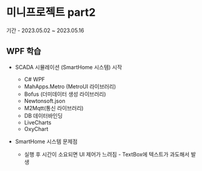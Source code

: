 # 미니프로젝트 part2
기간 - 2023.05.02 ~ 2023.05.16

## WPF 학습
- SCADA 시뮬레이션 (SmartHome 시스템) 시작
	- C# WPF
	- MahApps.Metro (MetroUI 라이브러리)
	- Bofus (더미데이터 생성 라이브러리)
	- Newtonsoft.json
	- M2Mqtt(통신 라이브러리)
	- DB 데이터바인딩
	- LiveCharts
	- OxyChart
	
- SmartHome 시스템 문제점
	- 실행 후 시간이 소요되면 UI 제어가 느려짐 - TextBox에 텍스트가 과도해서 발생